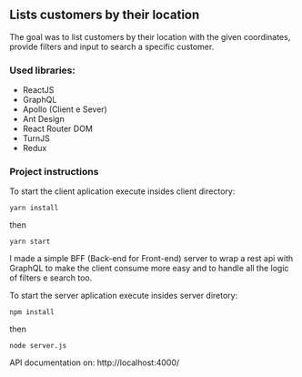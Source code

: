 ## Lists customers by their location

The goal was to list customers by their location with the given coordinates, provide filters and input to search a specific customer.

### Used libraries:

- ReactJS
- GraphQL
- Apollo (Client e Sever)
- Ant Design
- React Router DOM
- TurnJS
- Redux

### Project instructions

To start the client aplication execute insides client directory: 

`yarn install`

then

`yarn start`

I made a simple BFF (Back-end for Front-end) server to wrap a rest api with GraphQL to make the client consume more easy and to handle all the logic of filters e search too. 

To start the server aplication execute insides server diretory: 

`npm install`

then

`node server.js`

API documentation on: http://localhost:4000/
